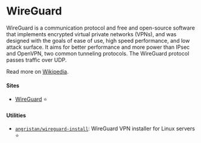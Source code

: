 # WireGuard

WireGuard is a communication protocol and free and open-source software that implements encrypted virtual private networks (VPNs), and was designed with the goals of ease of use, high speed performance, and low attack surface. It aims for better performance and more power than IPsec and OpenVPN, two common tunneling protocols. The WireGuard protocol passes traffic over UDP.

Read more on [Wikipedia](https://en.wikipedia.org/wiki/WireGuard).

#### Sites
- [WireGuard](https://www.wireguard.com) ⭐

#### Utilities
- [`angristan/wireguard-install`](https://github.com/angristan/wireguard-install): WireGuard VPN installer for Linux servers ⭐
